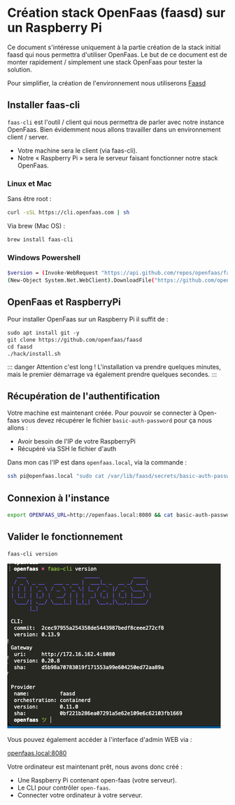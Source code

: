 # Création stack OpenFaas (faasd) sur un Raspberry Pi

Ce document s'intéresse uniquement à la partie création de la stack initial faasd qui nous permettra d'utiliser OpenFaas. Le but de ce document est de monter rapidement / simplement une stack OpenFaas pour tester la solution.

Pour simplifier, la création de l'environnement nous utiliserons [Faasd](https://github.com/openfaas/faasd/)

## Installer faas-cli

`faas-cli` est l'outil / client qui nous permettra de parler avec notre instance OpenFaas. Bien évidemment nous allons travailler dans un environnement client / server.

- Votre machine sera le client (via faas-cli).
- Notre « Raspberry Pi » sera le serveur faisant fonctionner notre stack OpenFaas.

### Linux et Mac

Sans être root :

```sh
curl -sSL https://cli.openfaas.com | sh
```

Via brew (Mac OS) :

```sh
brew install faas-cli
```

### Windows Powershell

```sh
$version = (Invoke-WebRequest "https://api.github.com/repos/openfaas/faas-cli/releases/latest" | ConvertFrom-Json)[0].tag_name
(New-Object System.Net.WebClient).DownloadFile("https://github.com/openfaas/faas-cli/releases/download/$version/faas-cli.exe", "faas-cli.exe")
```

## OpenFaas et RaspberryPi

Pour installer OpenFaas sur un Raspberry Pi il suffit de :

```
sudo apt install git -y
git clone https://github.com/openfaas/faasd
cd faasd
./hack/install.sh
```

::: danger Attention c'est long !
L'installation va prendre quelques minutes, mais le premier démarrage va également prendre quelques secondes.
:::

## Récupération de l'authentification

Votre machine est maintenant créée. Pour pouvoir se connecter à Open-faas vous devez récupérer le fichier `basic-auth-password` pour ça nous allons :

- Avoir besoin de l'IP de votre RaspberryPi
- Récupéré via SSH le fichier d'auth

Dans mon cas l'IP est dans `openfaas.local`, via la commande :

```sh
ssh pi@openfaas.local "sudo cat /var/lib/faasd/secrets/basic-auth-password" > basic-auth-password
```

## Connexion à l'instance

```sh
export OPENFAAS_URL=http://openfaas.local:8080 && cat basic-auth-password | faas-cli login -s
```

## Valider le fonctionnement

```sh
faas-cli version
```

![result](./res/result.png)

Vous pouvez également accéder à l'interface d'admin WEB via :

[openfaas.local:8080](openfaas.local:8080)

Votre ordinateur est maintenant prêt, nous avons donc créé :

- Une Raspberry Pi contenant open-faas (votre serveur).
- Le CLI pour contrôler `open-faas`.
- Connecter votre ordinateur à votre serveur.
